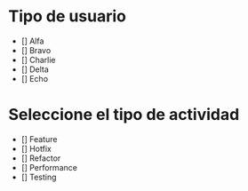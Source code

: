 # Tipo de usuario
- [] Alfa
- [] Bravo 
- [] Charlie
- [] Delta
- [] Echo

# Seleccione el tipo de actividad
- [] Feature
- [] Hotfix
- [] Refactor
- [] Performance
- [] Testing